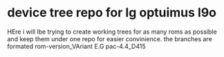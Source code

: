 # device tree repo for lg optuimus l9o
HEre i will lbe trying to create working trees for as many roms as possible and keep them under one repo for easier convinience. the branches are formated rom-version_VAriant E.G pac-4.4_D415
